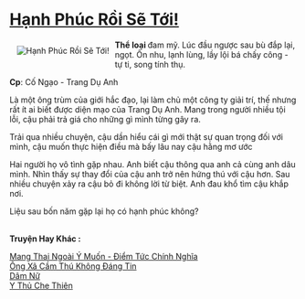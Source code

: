<a href="https://utruyen.com/hanh-phuc-roi-se-toi/22355/" title="Hạnh Phúc Rồi Sẽ Tới!"><h1>Hạnh Phúc Rồi Sẽ Tới!</h1></a><div style="display:table"><img align="right" style="float: left; padding: 10px;" src="https://utruyen.com/images/story/200x260/hanh-phuc-roi-se-toi.jpg" alt="Hạnh Phúc Rồi Sẽ Tới!"><b>Thể loại </b>đam mỹ. Lúc đầu ngược sau bù đắp lại, ngọt. Ôn nhu, lạnh lùng, lầy lội bá chấy công - tự ti, song tính thụ. <p></p><b>Cp</b>: Cố Ngạo - Trang Dụ Anh<p></p>Là một ông trùm của giới hắc đạo, lại làm chủ một công ty giải trí, thế nhưng rất ít ai biết được diện mạo của Trang Dụ Anh. Mang trong người nhiều tội lỗi, cậu phải trả giá cho những gì mình từng gây ra.<p></p>Trải qua nhiều chuyện, cậu dần hiểu cái gì mới thật sự quan trọng đối với mình, cậu muốn thực hiện điều mà bấy lâu nay cậu hằng mơ ước<p></p>Hai người họ vô tình gặp nhau. Anh biết cậu thông qua anh cả cùng anh dâu mình. Nhìn thấy sự thay đổi của cậu anh trở nên hứng thú với cậu hơn. Sau nhiều chuyện xảy ra cậu bỏ đi không lời từ biệt. Anh đau khổ tìm cậu khắp nơi.<p></p>Liệu sau bốn năm gặp lại họ có hạnh phúc không?</div><p><br><b>Truyện Hay Khác :</b></p><a href="https://utruyen.com/mang-thai-ngoai-y-muon-diem-tuc-chinh-nghia/18904/" alt="Mang Thai Ngoài Ý Muốn - Điểm Tức Chính Nghĩa">Mang Thai Ngoài Ý Muốn - Điểm Tức Chính Nghĩa</a><br/><a href="https://github.com/quanluxury/truyenhot/tree/master/truyenhay/17377/" alt="Ông Xã Cầm Thú Không Đáng Tin">Ông Xã Cầm Thú Không Đáng Tin</a><br/><a href="https://github.com/quanluxury/ngontinhhot/tree/master/truyenhay/18549/" alt="Dâm Nữ">Dâm Nữ</a><br/><a href="https://github.com/quanluxury/truyenhot/tree/master/truyenhay/1628/" alt="Y Thủ Che Thiên">Y Thủ Che Thiên</a><br/>